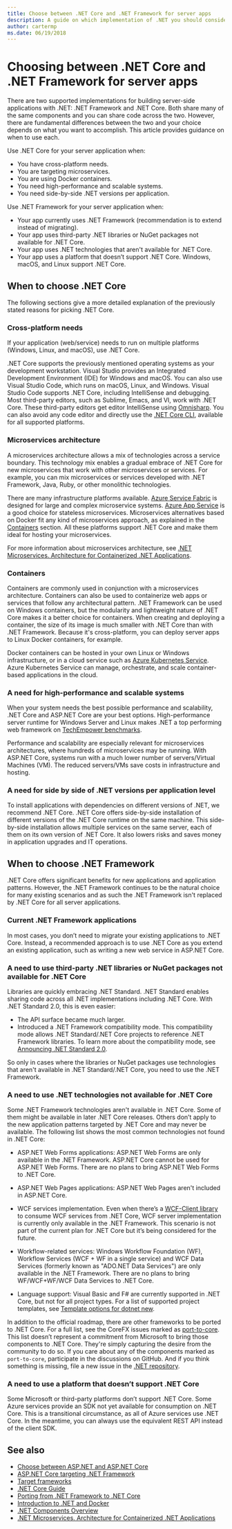 ```yaml
---
title: Choose between .NET Core and .NET Framework for server apps
description: A guide on which implementation of .NET you should consider when building a server app in .NET.
author: cartermp
ms.date: 06/19/2018
---
```

# Choosing between .NET Core and .NET Framework for server apps

There are two supported implementations for building server-side applications with .NET: .NET Framework and .NET Core. Both share many of the same components and you can share code across the two. However, there are fundamental differences between the two and your choice depends on what you want to accomplish.  This article provides guidance on when to use each.

Use .NET Core for your server application when:

- You have cross-platform needs.
- You are targeting microservices.
- You are using Docker containers.
- You need high-performance and scalable systems.
- You need side-by-side .NET versions per application.

Use .NET Framework for your server application when:

- Your app currently uses .NET Framework (recommendation is to extend instead of migrating).
- Your app uses third-party .NET libraries or NuGet packages not available for .NET Core.
- Your app uses .NET technologies that aren't available for .NET Core.
- Your app uses a platform that doesn’t support .NET Core. Windows, macOS, and Linux support .NET Core.

## When to choose .NET Core

The following sections give a more detailed explanation of the previously stated reasons for picking .NET Core.

### Cross-platform needs

If your application (web/service) needs to run on multiple platforms (Windows, Linux, and macOS), use .NET Core.

.NET Core supports the previously mentioned operating systems as your development workstation. Visual Studio provides an Integrated Development Environment (IDE) for Windows and macOS. You can also use Visual Studio Code, which runs on macOS, Linux, and Windows. Visual Studio Code supports .NET Core, including IntelliSense and debugging. Most third-party editors, such as Sublime, Emacs, and VI, work with .NET Core. These third-party editors get editor IntelliSense using [Omnisharp](https://www.omnisharp.net/). You can also avoid any code editor and directly use the [.NET Core CLI](../core/tools/index.md), available for all supported platforms.

### Microservices architecture

A microservices architecture allows a mix of technologies across a service boundary. This technology mix enables a gradual embrace of .NET Core for new microservices that work with other microservices or services. For example, you can mix microservices or services developed with .NET Framework, Java, Ruby, or other monolithic technologies.

There are many infrastructure platforms available. [Azure Service Fabric](https://azure.microsoft.com/services/service-fabric/) is designed for large and complex microservice systems. [Azure App Service](https://azure.microsoft.com/services/app-service/) is a good choice for stateless microservices. Microservices alternatives based on Docker fit any kind of microservices approach, as explained in the [Containers](#containers) section. All these platforms support .NET Core and make them ideal for hosting your microservices.

For more information about microservices architecture, see [.NET Microservices. Architecture for Containerized .NET Applications](../architecture/microservices/index.md).

### Containers

Containers are commonly used in conjunction with a microservices architecture. Containers can also be used to containerize web apps or services that follow any architectural pattern. .NET Framework can be used on Windows containers, but the modularity and lightweight nature of .NET Core makes it a better choice for containers. When creating and deploying a container, the size of its image is much smaller with .NET Core than with .NET Framework. Because it's cross-platform, you can deploy server apps to Linux Docker containers, for example.

Docker containers can be hosted in your own Linux or Windows infrastructure, or in a cloud service such as [Azure Kubernetes Service](https://azure.microsoft.com/services/kubernetes-service/). Azure Kubernetes Service can manage, orchestrate, and scale container-based applications in the cloud.

### A need for high-performance and scalable systems

When your system needs the best possible performance and scalability, .NET Core and ASP.NET Core are your best options. High-performance server runtime for Windows Server and Linux makes .NET a top performing web framework on [TechEmpower benchmarks](https://www.techempower.com/benchmarks/#hw=ph&test=plaintext).

Performance and scalability are especially relevant for microservices architectures, where hundreds of microservices may be running. With ASP.NET Core, systems run with a much lower number of servers/Virtual Machines (VM). The reduced servers/VMs save costs in infrastructure and hosting.

### A need for side by side of .NET versions per application level

To install applications with dependencies on different versions of .NET, we recommend .NET Core. .NET Core offers side-by-side installation of different versions of the .NET Core runtime on the same machine. This side-by-side installation allows multiple services on the same server, each of them on its own version of .NET Core. It also lowers risks and saves money in application upgrades and IT operations.

## When to choose .NET Framework

.NET Core offers significant benefits for new applications and application patterns. However, the .NET Framework continues to be the natural choice for many existing scenarios and as such the .NET Framework isn't replaced by .NET Core for all server applications.

### Current .NET Framework applications

In most cases, you don’t need to migrate your existing applications to .NET Core. Instead, a recommended approach is to use .NET Core as you extend an existing application, such as writing a new web service in ASP.NET Core.

### A need to use third-party .NET libraries or NuGet packages not available for .NET Core

Libraries are quickly embracing .NET Standard. .NET Standard enables sharing code across all .NET implementations including .NET Core. With .NET Standard 2.0, this is even easier:

- The API surface became much larger.
- Introduced a .NET Framework compatibility mode. This compatibility mode allows .NET Standard/.NET Core projects to reference .NET Framework libraries. To learn more about the compatibility mode, see [Announcing .NET Standard 2.0](https://devblogs.microsoft.com/dotnet/announcing-net-standard-2-0/).

So only in cases where the libraries or NuGet packages use technologies that aren't available in .NET Standard/.NET Core, you need to use the .NET Framework.

### A need to use .NET technologies not available for .NET Core

Some .NET Framework technologies aren't available in .NET Core. Some of them might be available in later .NET Core releases. Others don’t apply to the new application patterns targeted by .NET Core and may never be available. The following list shows the most common technologies not found in .NET Core:

- ASP.NET Web Forms applications: ASP.NET Web Forms are only available in the .NET Framework. ASP.NET Core cannot be used for ASP.NET Web Forms. There are no plans to bring ASP.NET Web Forms to .NET Core.

- ASP.NET Web Pages applications: ASP.NET Web Pages aren't included in ASP.NET Core.

- WCF services implementation. Even when there’s a [WCF-Client library](https://github.com/dotnet/wcf) to consume WCF services from .NET Core, WCF server implementation is currently only available in the .NET Framework. This scenario is not part of the current plan for .NET Core but it’s being considered for the future.

- Workflow-related services: Windows Workflow Foundation (WF), Workflow Services (WCF + WF in a single service) and WCF Data Services (formerly known as "ADO.NET Data Services") are only available in the .NET Framework.  There are no plans to bring WF/WCF+WF/WCF Data Services to .NET Core.

- Language support: Visual Basic and F# are currently supported in .NET Core, but not for all project types. For a list of supported project templates, see [Template options for dotnet new](../core/tools/dotnet-new.md#arguments).

In addition to the official roadmap, there are other frameworks to be ported to .NET Core. For a full list, see the CoreFX issues marked as [port-to-core](https://github.com/dotnet/corefx/issues?q=is%3Aopen+is%3Aissue+label%3Aport-to-core). This list doesn’t represent a commitment from Microsoft to bring those components to .NET Core. They're simply capturing the desire from the community to do so. If you care about any of the components marked as `port-to-core`, participate in the discussions on GitHub. And if you think something is missing, file a new issue in the [.NET repository](https://github.com/dotnet/runtime/issues/new).

### A need to use a platform that doesn’t support .NET Core

Some Microsoft or third-party platforms don’t support .NET Core. Some Azure services provide an SDK not yet available for consumption on .NET Core. This is a transitional circumstance, as all of Azure services use .NET Core. In the meantime, you can always use the equivalent REST API instead of the client SDK.

## See also

- [Choose between ASP.NET and ASP.NET Core](/aspnet/core/choose-aspnet-framework)
- [ASP.NET Core targeting .NET Framework](/aspnet/core#aspnet-core-targeting-net-framework)
- [Target frameworks](frameworks.md)
- [.NET Core Guide](../core/index.yml)
- [Porting from .NET Framework to .NET Core](../core/porting/index.md)
- [Introduction to .NET and Docker](../core/docker/introduction.md)
- [.NET Components Overview](components.md)
- [.NET Microservices. Architecture for Containerized .NET Applications](../architecture/microservices/index.md)
